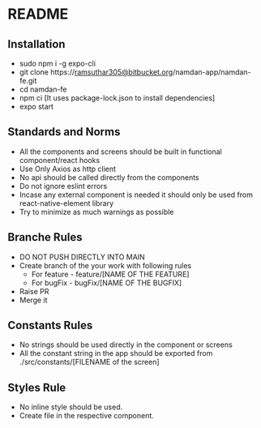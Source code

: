 # README #

## Installation
- sudo npm i -g expo-cli
- git clone https://ramsuthar305@bitbucket.org/namdan-app/namdan-fe.git
- cd namdan-fe
- npm ci [It uses package-lock.json to install dependencies]
- expo start

## Standards and Norms
 - All the components and screens should be built in functional component/react hooks
 - Use Only Axios as http client
 - No api should be called directly from the components
 - Do not ignore eslint errors
 - Incase any external component is needed it should only be used from react-native-element library
 - Try to minimize as much warnings as possible

## Branche Rules
- DO NOT PUSH DIRECTLY INTO MAIN
- Create branch of the your work with following rules
    - For feature - feature/[NAME OF THE FEATURE]
    - For bugFix - bugFix/[NAME OF THE BUGFIX]
- Raise PR
- Merge it

## Constants Rules
- No strings should be used directly in the component or screens
- All the constant string in the app should be exported from ./src/constants/[FILENAME of the screen]

## Styles Rule
- No inline style should be used.
- Create file in the respective component.
